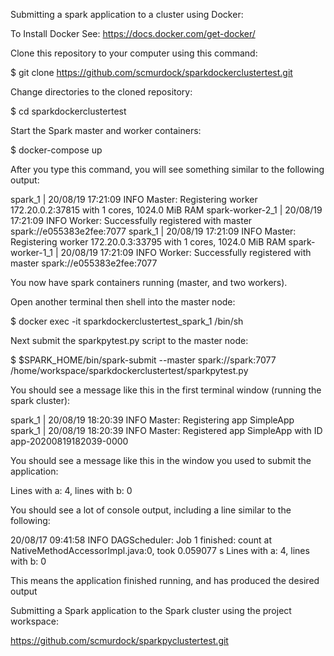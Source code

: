 Submitting a spark application to a cluster using Docker:

To Install Docker See: https://docs.docker.com/get-docker/

Clone this repository to your computer using this command:

$ git clone https://github.com/scmurdock/sparkdockerclustertest.git

Change directories to the cloned repository:

$ cd sparkdockerclustertest

Start the Spark master and worker containers:

$ docker-compose up

After you type this command, you will see something similar to the following output:

spark_1           | 20/08/19 17:21:09 INFO Master: Registering worker 172.20.0.2:37815 with 1 cores, 1024.0 MiB RAM
spark-worker-2_1  | 20/08/19 17:21:09 INFO Worker: Successfully registered with master spark://e055383e2fee:7077
spark_1           | 20/08/19 17:21:09 INFO Master: Registering worker 172.20.0.3:33795 with 1 cores, 1024.0 MiB RAM
spark-worker-1_1  | 20/08/19 17:21:09 INFO Worker: Successfully registered with master spark://e055383e2fee:7077

You now have spark containers running (master, and two workers). 

Open another terminal then shell into the master node:

$ docker exec -it sparkdockerclustertest_spark_1 /bin/sh

Next submit the sparkpytest.py script to the master node:

$ $SPARK_HOME/bin/spark-submit --master spark://spark:7077 /home/workspace/sparkdockerclustertest/sparkpytest.py

You should see a message like this in the first terminal window (running the spark cluster):

spark_1           | 20/08/19 18:20:39 INFO Master: Registering app SimpleApp
spark_1           | 20/08/19 18:20:39 INFO Master: Registered app SimpleApp with ID app-20200819182039-0000

You should see a message like this in the window you used to submit the application:

Lines with a: 4, lines with b: 0

You should see a lot of console output, including a line similar to the following:

20/08/17 09:41:58 INFO DAGScheduler: Job 1 finished: count at NativeMethodAccessorImpl.java:0, took 0.059077 s
Lines with a: 4, lines with b: 0

This means the application finished running, and has produced the desired output



Submitting a Spark application to the Spark cluster using the project workspace:

https://github.com/scmurdock/sparkpyclustertest.git